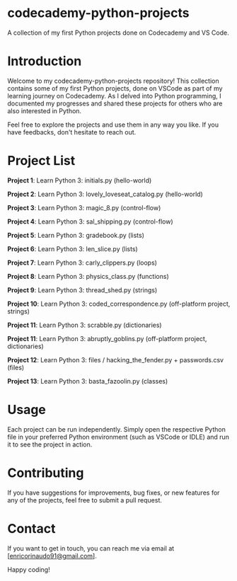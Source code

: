 # codecademy-python-projects
A collection of my first Python projects done on Codecademy and VS Code.

# Introduction
Welcome to my codecademy-python-projects repository! This collection contains some of my first Python projects, done on VSCode as part of my learning journey on Codecademy. As I delved into Python programming, I documented my progresses and shared these projects for others who are also interested in Python.

Feel free to explore the projects and use them in any way you like. If you have feedbacks, don't hesitate to reach out.

# Project List

**Project 1**: Learn Python 3: initials.py (hello-world)

**Project 2**: Learn Python 3: lovely_loveseat_catalog.py (hello-world)

**Project 3**: Learn Python 3: magic_8.py (control-flow)

**Project 4**: Learn Python 3: sal_shipping.py (control-flow)

**Project 5**: Learn Python 3: gradebook.py (lists)

**Project 6**: Learn Python 3: len_slice.py (lists)

**Project 7**: Learn Python 3: carly_clippers.py (loops)

**Project 8**: Learn Python 3: physics_class.py (functions)

**Project 9**: Learn Python 3: thread_shed.py (strings)

**Project 10**: Learn Python 3: coded_correspondence.py (off-platform project, strings)

**Project 11**: Learn Python 3: scrabble.py (dictionaries)

**Project 11**: Learn Python 3: abruptly_goblins.py (off-platform project, dictionaries)

**Project 12**: Learn Python 3: files / hacking_the_fender.py + passwords.csv (files)

**Project 13**: Learn Python 3: basta_fazoolin.py (classes)

# Usage
Each project can be run independently. Simply open the respective Python file in your preferred Python environment (such as VSCode or IDLE) and run it to see the project in action.

# Contributing
If you have suggestions for improvements, bug fixes, or new features for any of the projects, feel free to submit a pull request.

# Contact
If you want to get in touch, you can reach me via email at [enricorinaudo91@gmail.com].

Happy coding!
